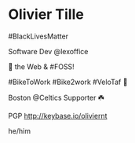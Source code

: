 # Olivier Tille

#BlackLivesMatter

Software Dev @lexoffice

💓 the Web & #FOSS! 

#BikeToWork #Bike2work #VeloTaf 🚵

Boston @Celtics Supporter ☘️

PGP http://keybase.io/oliviernt

he/him
